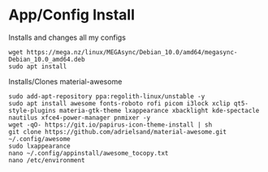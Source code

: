 # App/Config Install
Installs and changes all my configs


```
wget https://mega.nz/linux/MEGAsync/Debian_10.0/amd64/megasync-Debian_10.0_amd64.deb
sudo apt install 
```

Installs/Clones material-awesome
```
sudo add-apt-repository ppa:regolith-linux/unstable -y
sudo apt install awesome fonts-roboto rofi picom i3lock xclip qt5-style-plugins materia-gtk-theme lxappearance xbacklight kde-spectacle nautilus xfce4-power-manager pnmixer -y
wget -qO- https://git.io/papirus-icon-theme-install | sh
git clone https://github.com/adrielsand/material-awesome.git ~/.config/awesome
sudo lxappearance
nano ~/.config/appinstall/awesome_tocopy.txt
nano /etc/environment

```
